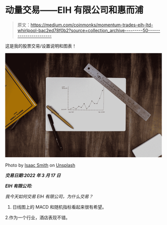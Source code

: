 # 动量交易——EIH 有限公司和惠而浦

> 原文：<https://medium.com/coinmonks/momentum-trades-eih-ltd-whirlpool-bac2ed78f0b2?source=collection_archive---------50----------------------->

这是我的股票交易/设置说明和图表！

![](img/c873230807d758e94ffa1316c0a0e66d.png)

Photo by [Isaac Smith](https://unsplash.com/@isaacmsmith?utm_source=medium&utm_medium=referral) on [Unsplash](https://unsplash.com?utm_source=medium&utm_medium=referral)

***交易日期:2022 年 3 月 17 日***

***EIH 有限公司:***

*我今天如何交易 EIH 有限公司，为什么交易？*

1.  日线图上的 MACD 和随机指标看起来很有希望。

2.作为一个行业，酒店表现不错。